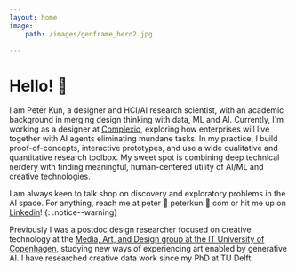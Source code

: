 ```yaml
---
layout: home
image:
    path: /images/genframe_hero2.jpg

---
```


# Hello! 👋
I am Peter Kun, a designer and HCI/AI research scientist, with an academic background in merging design thinking with data, ML and AI. Currently, I'm working as a designer at [Complexio](https://complexio.com/), exploring how enterprises will live together with AI agents eliminating mundane tasks. In my practice, I build proof-of-concepts, interactive prototypes, and use a wide qualitative and quantitative research toolbox. My sweet spot is combining deep technical nerdery with finding meaningful, human-centered utility of AI/ML and creative technologies.

I am always keen to talk shop on discovery and exploratory problems in the AI space. For anything, reach me at peter 🦀 peterkun 🦀 com or hit me up on [Linkedin](https://www.linkedin.com/in/peterkun/)!
{: .notice--warning}

Previously I was a postdoc design researcher focused on creative technology at the [Media, Art, and Design group at the IT University of Copenhagen](https://mad.itu.dk), studying new ways of experiencing art enabled by generative AI. I have researched creative data work since my PhD at TU Delft.
